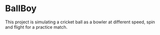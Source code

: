 # BallBoy
This project is simulating a cricket ball as a bowler at different speed, spin and flight for a practice match.
